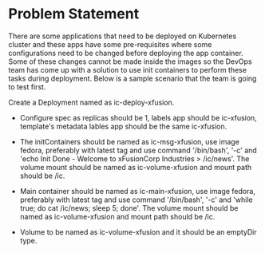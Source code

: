 # **Problem Statement**
There are some applications that need to be deployed on Kubernetes cluster and these apps have some pre-requisites where some configurations need to be changed before deploying the app container. Some of these changes cannot be made inside the images so the DevOps team has come up with a solution to use init containers to perform these tasks during deployment. Below is a sample scenario that the team is going to test first.



Create a Deployment named as ic-deploy-xfusion.


- Configure spec as replicas should be 1, labels app should be ic-xfusion, template's metadata lables app should be the same ic-xfusion.


- The initContainers should be named as ic-msg-xfusion, use image fedora, preferably with latest tag and use command '/bin/bash', '-c' and 'echo Init Done - Welcome to xFusionCorp Industries > /ic/news'. The volume mount should be named as ic-volume-xfusion and mount path should be /ic.


- Main container should be named as ic-main-xfusion, use image fedora, preferably with latest tag and use command '/bin/bash', '-c' and 'while true; do cat /ic/news; sleep 5; done'. The volume mount should be named as ic-volume-xfusion and mount path should be /ic.


- Volume to be named as ic-volume-xfusion and it should be an emptyDir type.


